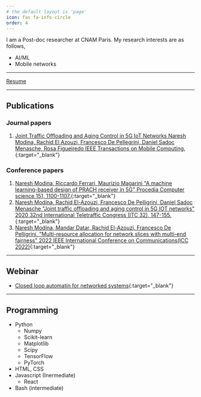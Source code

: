 ```yaml
---
# the default layout is 'page'
icon: fas fa-info-circle
order: 4
---
```


I am a Post-doc researcher at CNAM Paris. My research interests are as follows,

- AI/ML
- Mobile networks

---
[Resume](https://box.roc.cnam.fr/index.php/s/ZNEM22Rsf7EFynk)

---

## Publications

### Journal papers
1. [Joint Traffic Offloading and Aging Control in 5G IoT Networks Naresh Modina, Rachid El Azouzi, Francesco De Pellegrini, Daniel Sadoc Menasche, Rosa Figueiredo IEEE Transactions on Mobile Computing.](https://ieeexplore.ieee.org/abstract/document/9723643){:target="_blank"}
### Conference papers
1. [Naresh Modina, Riccardo Ferrari, Maurizio Magarini  "A machine learning-based design of PRACH receiver in 5G" Procedia Computer science 151, 1100-1107.](https://www.sciencedirect.com/science/article/pii/S1877050919306234){:target="_blank"}
2. [Naresh Modina, Rachid El-Azouzi, Francesco De Pelligrini, Daniel Sadoc Menasche  "Joint traffic offloading and aging control in 5G IOT networks" 2020 32nd International Teletraffic Congress (ITC 32), 147-155.](https://ieeexplore.ieee.org/document/9355538){:target="_blank"}
3. [Naresh Modina, Mandar Datar, Rachid El-Azouzi, Francesco De Pelligrini, "Multi-resource allocation for network slices with multi-end fairness" 2022 IEEE International Conference on Communications(ICC 2022)](https://ieeexplore.ieee.org/abstract/document/9838759){:target="_blank"}

---

## Webinar
- [Closed loop automatin for networked systems](https://aiatedge.eu/3rd-webinar-on-closed-loop-automation-for-networked-systems/){:target="_blank"}

---

## Programming
- Python
    - Numpy
    - Scikit-learn
    - Matplotlib
    - Scipy
    - TensorFlow
    - PyTorch
- HTML, CSS
- Javascript (Inermediate)
    - React
- Bash (intermediate)